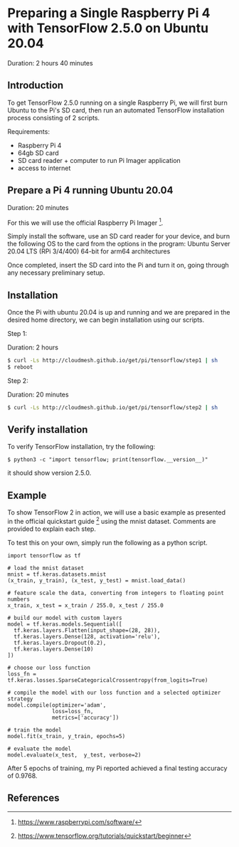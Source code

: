 # Preparing a Single Raspberry Pi 4 with TensorFlow 2.5.0 on Ubuntu 20.04

Duration: 2 hours 40 minutes

## Introduction
To get TensorFlow 2.5.0 running on a single Raspberry Pi, we will first burn Ubuntu to the Pi's SD card, then run an automated TensorFlow installation process consisting of 2 scripts.

Requirements:
- Raspberry Pi 4
- 64gb SD card
- SD card reader + computer to run Pi Imager application
- access to internet

## Prepare a Pi 4 running Ubuntu 20.04

Duration: 20 minutes

For this we will use the official Raspberry Pi Imager [^ref1].

Simply install the software, use an SD card reader for your device, and burn the following OS to the card from the options in the program:
Ubuntu Server 20.04 LTS (RPi 3/4/400) 64-bit for arm64 architectures

Once completed, insert the SD card into the Pi and turn it on, going through any necessary preliminary setup.

## Installation

Once the Pi with ubuntu 20.04 is up and running and we are prepared in the desired home directory, we can begin installation using our scripts.

Step 1:

Duration: 2 hours

```bash
$ curl -Ls http://cloudmesh.github.io/get/pi/tensorflow/step1 | sh
$ reboot
```

Step 2:

Duration: 20 minutes

```bash
$ curl -Ls http://cloudmesh.github.io/get/pi/tensorflow/step2 | sh
```

## Verify installation
To verify TensorFlow installation, try the following:

```
$ python3 -c "import tensorflow; print(tensorflow.__version__)"
```

it should show version 2.5.0.

## Example

To show TensorFlow 2 in action, we will use a basic example as presented in the official quickstart guide [^ref2] using the mnist dataset. Comments are provided to explain each step.

To test this on your own, simply run the following as a python script.

```
import tensorflow as tf

# load the mnist dataset
mnist = tf.keras.datasets.mnist
(x_train, y_train), (x_test, y_test) = mnist.load_data()

# feature scale the data, converting from integers to floating point numbers
x_train, x_test = x_train / 255.0, x_test / 255.0

# build our model with custom layers
model = tf.keras.models.Sequential([
  tf.keras.layers.Flatten(input_shape=(28, 28)),
  tf.keras.layers.Dense(128, activation='relu'),
  tf.keras.layers.Dropout(0.2),
  tf.keras.layers.Dense(10)
])

# choose our loss function
loss_fn = tf.keras.losses.SparseCategoricalCrossentropy(from_logits=True)

# compile the model with our loss function and a selected optimizer strategy
model.compile(optimizer='adam',
              loss=loss_fn,
              metrics=['accuracy'])
              
# train the model
model.fit(x_train, y_train, epochs=5)

# evaluate the model
model.evaluate(x_test,  y_test, verbose=2)
```

After 5 epochs of training, my Pi reported achieved a final testing accuracy of 0.9768.

## References
[^ref1]: https://www.raspberrypi.com/software/
[^ref2]: https://www.tensorflow.org/tutorials/quickstart/beginner
